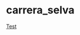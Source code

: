 # carrera_selva

[Test](https://docs.google.com/document/d/e/2PACX-1vRXQArGx86-5wgJFLCvc75lILsbwyf-g-s9JJHJQPbQ-HvtMgqxGB58LBe8sk6Olw/pub?embedded=true)